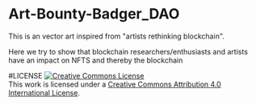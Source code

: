 # Art-Bounty-Badger_DAO
This is an vector art inspired from "artists rethinking blockchain".

Here we try to show that blockchain researchers/enthusiasts and artists have an impact on NFTS and thereby the blockchain

#LICENSE
<a rel="license" href="http://creativecommons.org/licenses/by/4.0/"><img alt="Creative Commons License" style="border-width:0" src="https://i.creativecommons.org/l/by/4.0/88x31.png" /></a><br />This work is licensed under a <a rel="license" href="http://creativecommons.org/licenses/by/4.0/">Creative Commons Attribution 4.0 International License</a>.
